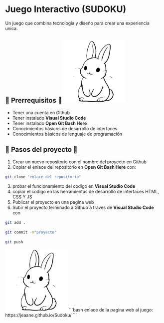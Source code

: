 #   Juego Interactivo (SUDOKU)

Un juego que combina tecnología y diseño para crear una experiencia unica. 

##  🐾 Prerrequisitos 🐾<img src="conejito/gbjjjkujjkjhkjk.png" alt="Bunny suavecito" width="200"/>

- Tener una cuenta en Github
- Tener instalado **Visual Studio Code**
- Tener instalado **Open Git Bash Here**
- Conocimientos básicos de desarrollo de interfaces 
- Conocimientos básicos de lenguaje de programación 

##  🐾 Pasos del proyecto 🐾

 1. Crear un nuevo repositorio con el nombre del proyecto en Github
 2. Copiar el enlace del repositorio en **Open Git Bash Here** con:

```bash
git clone "enlace del repositorio"
```
 3. probar el funcionamiento del codigo en **Visual Studio Code**
 4. copiar el codigo en las herramientas de desarrollo de interfaces HTML, CSS Y JS
 5. Publicar el proyecto en una pagina web 
 6. Subir el proyecto terminado a Github a traves de **Visual Studio Code** con
```bash
git add .
```
```bash
git commit -m"proyecto"
```
```bash
git push
```
<img src="conejito/gbjjjkujjkjhkjk.png" alt="Bunny suavecito" width="200"/>
```bash
enlace de la pagina web al juego:
https://jeaane.github.io/Sudoku/
```